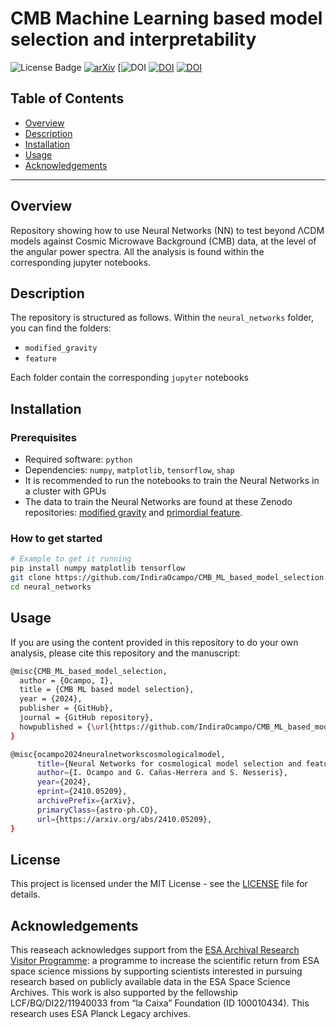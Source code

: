# CMB Machine Learning based model selection and interpretability

![License Badge](https://img.shields.io/badge/license-MIT-brightgreen.svg)
[![arXiv](https://img.shields.io/badge/arXiv-2410.05209-b31b1b.svg)](https://arxiv.org/abs/2410.05209)
[![DOI](https://iopscience.iop.org/article/10.1088/1475-7516/2025/02/004)
[![DOI](https://zenodo.org/badge/DOI/10.5281/zenodo.13828966.svg)](https://doi.org/10.5281/zenodo.13828966)
[![DOI](https://zenodo.org/badge/DOI/10.5281/zenodo.13829665.svg)](https://doi.org/10.5281/zenodo.13829665)



## Table of Contents

- [Overview](#overview)
- [Description](#Description)
- [Installation](#installation)
- [Usage](#usage)
- [Acknowledgements](#acknowledgements)

---

## Overview

Repository showing how to use Neural Networks (NN) to test beyond ΛCDM models against Cosmic Microwave Background (CMB) data, at the level of the angular power spectra. All the analysis is found within the corresponding jupyter notebooks.

## Description 

The repository is structured as follows. Within the `neural_networks` folder, you can find the folders:

- `modified_gravity`
- `feature`

Each folder contain the corresponding `jupyter` notebooks 

## Installation

### Prerequisites

- Required software: `python`
- Dependencies: `numpy`, `matplotlib`, `tensorflow`, `shap`
- It is recommended to run the notebooks to train the Neural Networks in a cluster with GPUs
- The data to train the Neural Networks are found at these Zenodo repositories: [modified gravity](https://zenodo.org/records/13828966) and [primordial feature](https://zenodo.org/records/13829665).

### How to get started

```bash
# Example to get it running
pip install numpy matplotlib tensorflow
git clone https://github.com/IndiraOcampo/CMB_ML_based_model_selection.git
cd neural_networks
```

## Usage

If you are using the content provided in this repository to do your own analysis, please cite this repository and the manuscript:

```bash
@misc{CMB_ML_based_model_selection,
  author = {Ocampo, I},
  title = {CMB ML based model selection},
  year = {2024},
  publisher = {GitHub},
  journal = {GitHub repository},
  howpublished = {\url{https://github.com/IndiraOcampo/CMB_ML_based_model_selection.git}},
}
```


```bash
@misc{ocampo2024neuralnetworkscosmologicalmodel,
      title={Neural Networks for cosmological model selection and feature importance using Cosmic Microwave Background data}, 
      author={I. Ocampo and G. Cañas-Herrera and S. Nesseris},
      year={2024},
      eprint={2410.05209},
      archivePrefix={arXiv},
      primaryClass={astro-ph.CO},
      url={https://arxiv.org/abs/2410.05209}, 
}
```

## License

This project is licensed under the MIT License - see the [LICENSE](https://github.com/IndiraOcampo/CMB_ML_based_model_selection/blob/main/LICENSE) file for details.

## Acknowledgements

This reaseach acknowledges support from the [ESA Archival Research Visitor Programme](https://www.cosmos.esa.int/web/esdc/visitor-programme): a programme to increase the scientific return from ESA space science missions by supporting scientists interested in pursuing research based on publicly available data in the ESA Space Science Archives.  This work is also supported by
the fellowship LCF/BQ/DI22/11940033 from “la Caixa” Foundation (ID 100010434). This research uses ESA Planck Legacy archives. 




